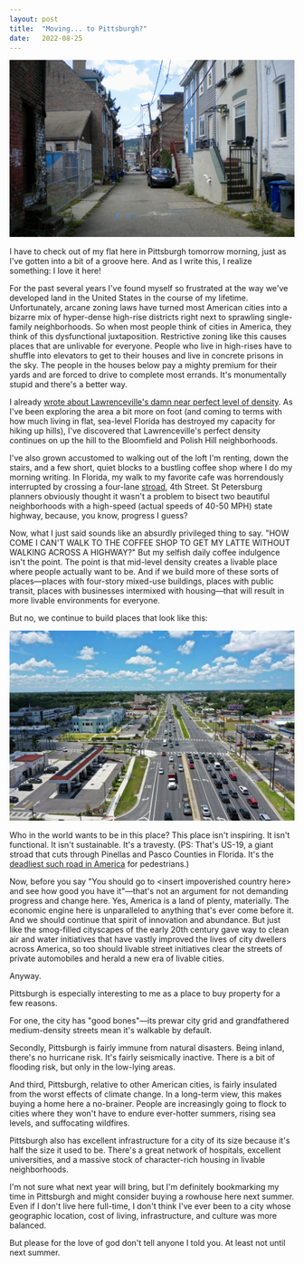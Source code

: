 ```yaml
---
layout: post
title:  "Moving... to Pittsburgh?"
date:   2022-08-25
---
```


![Lawrenceville Alleyway](/images/lawrenceville-alleyway.jpg)

I have to check out of my flat here in Pittsburgh tomorrow morning, just
as I've gotten into a bit of a groove here. And as I write this, I realize
something: I love it here!

For the past several years I've found myself so frustrated at the way
we've developed land in the United States in the course of my lifetime.
Unfortunately, arcane zoning laws have turned most American cities into
a bizarre mix of hyper-dense high-rise districts right next to sprawling
single-family neighborhoods. So when most people think of cities in
America, they think of this dysfunctional juxtaposition. Restrictive
zoning like this causes places that are unlivable for everyone. People who
live in high-rises have to shuffle into elevators to get to their houses
and live in concrete prisons in the sky. The people in the houses below
pay a mighty premium for their yards and are forced to drive to complete
most errands. It's monumentally stupid and there's a better way.

I already [wrote about Lawrenceville's damn near perfect level of
density](/2022/08/19/why-did-we-pave-paradise.html). As I've been
exploring the area a bit more on foot (and coming to terms with how much
living in flat, sea-level Florida has destroyed my capacity for hiking up
hills), I've discovered that Lawrenceville's perfect density continues on
up the hill to the Bloomfield and Polish Hill neighborhoods. 

I've also grown accustomed to walking out of the loft I'm renting, down
the stairs, and a few short, quiet blocks to a bustling coffee shop where
I do my morning writing. In Florida, my walk to my favorite cafe was
horrendously interrupted by crossing a four-lane
[stroad](https://en.wikipedia.org/wiki/Stroad), 4th Street. St Petersburg
planners obviously thought it wasn't a problem to bisect two beautiful
neighborhoods with a high-speed (actual speeds of 40-50 MPH) state
highway, because, you know, progress I guess?

Now, what I just said sounds like an absurdly privileged thing to say.
"HOW COME I CAN'T WALK TO THE COFFEE SHOP TO GET MY LATTE WITHOUT WALKING
ACROSS A HIGHWAY?" But my selfish daily coffee indulgence isn't the point.
The point is that mid-level density creates a livable place where people
actually want to be. And if we build more of these sorts of places—places
with four-story mixed-use buildings, places with public transit, places
with businesses intermixed with housing—that will result in more livable
environments for everyone.

But no, we continue to build places that look like this:

![US-19](/images/us-19.jpg)

Who in the world wants to be in this place? This place isn't inspiring. It
isn't functional. It isn't sustainable. It's a travesty. (PS: That's
US-19, a giant stroad that cuts through Pinellas and Pasco Counties in
Florida. It's the [deadliest such road in
America](https://www.strongtowns.org/journal/2022/8/16/the-deadliest-stroad-in-america)
for pedestrians.)

Now, before you say "You should go to \<insert impoverished country here\>
and see how good you have it"—that's not an argument for not demanding
progress and change here. Yes, America is a land of plenty, materially.
The economic engine here is unparalleled to anything that's ever come
before it. And we should continue that spirit of innovation and abundance.
But just like the smog-filled cityscapes of the early 20th century gave
way to clean air and water initiatives that have vastly improved the lives
of city dwellers across America, so too should livable street initiatives
clear the streets of private automobiles and herald a new era of livable
cities.

Anyway.

Pittsburgh is especially interesting to me as a place to buy property for
a few reasons. 

For one, the city has "good bones"—its prewar city grid and grandfathered
medium-density streets mean it's walkable by default.

Secondly, Pittsburgh is fairly immune from natural disasters. Being
inland, there's no hurricane risk. It's fairly seismically inactive. There
is a bit of flooding risk, but only in the low-lying areas.

And third, Pittsburgh, relative to other American cities, is fairly
insulated from the worst effects of climate change. In a long-term view,
this makes buying a home here a no-brainer. People are increasingly going
to flock to cities where they won't have to endure ever-hotter summers,
rising sea levels, and suffocating wildfires.

Pittsburgh also has excellent infrastructure for a city of its size
because it's half the size it used to be. There's a great network of
hospitals, excellent universities, and a massive stock of character-rich
housing in livable neighborhoods.

I'm not sure what next year will bring, but I'm definitely bookmarking my
time in Pittsburgh and might consider buying a rowhouse here next summer.
Even if I don't live here full-time, I don't think I've ever been to
a city whose geographic location, cost of living, infrastructure, and
culture was more balanced.

But please for the love of god don't tell anyone I told you. At least not
until next summer.

